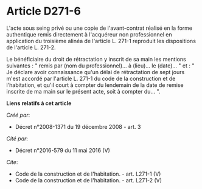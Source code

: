 # Article D271-6

L'acte sous seing privé ou une copie de l'avant-contrat réalisé en la forme authentique remis directement à l'acquéreur non
professionnel en application du troisième alinéa de l'article L. 271-1 reproduit les dispositions de l'article L. 271-2. 

Le bénéficiaire du droit de rétractation y inscrit de sa main les mentions suivantes : " remis par (nom du professionnel)...
à (lieu)... le (date)... " et : " Je déclare avoir connaissance qu'un délai de rétractation de sept jours m'est accordé par
l'article L. 271-1 du code de la construction et de l'habitation, et qu'il court à compter du lendemain de la date de remise
inscrite de ma main sur le présent acte, soit à compter du... ".

**Liens relatifs à cet article**

_Créé par_:

  - Décret n°2008-1371 du 19 décembre 2008 - art. 3

_Cité par_:

  - Décret n°2016-579 du 11 mai 2016 (V)

_Cite_:

  - Code de la construction et de l'habitation. - art. L271-1 (V)
  - Code de la construction et de l'habitation. - art. L271-2 (V)
